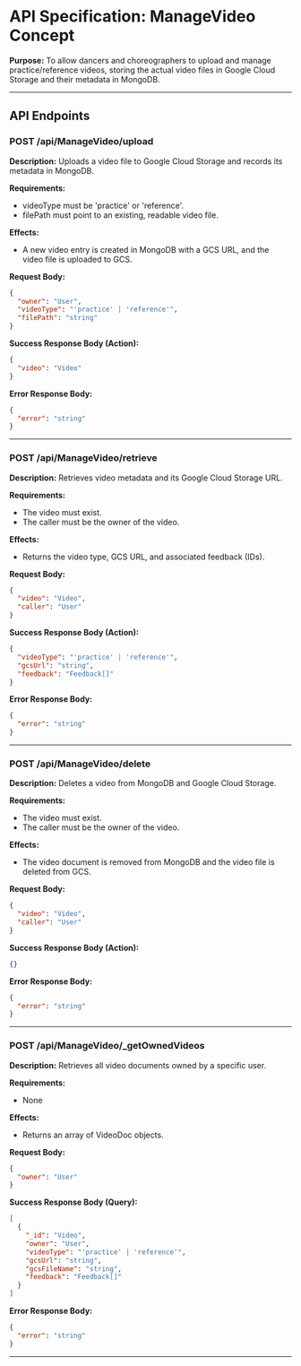 
# API Specification: ManageVideo Concept

**Purpose:** To allow dancers and choreographers to upload and manage practice/reference videos, storing the actual video files in Google Cloud Storage and their metadata in MongoDB.

---

## API Endpoints

### POST /api/ManageVideo/upload

**Description:** Uploads a video file to Google Cloud Storage and records its metadata in MongoDB.

**Requirements:**
- videoType must be 'practice' or 'reference'.
- filePath must point to an existing, readable video file.

**Effects:**
- A new video entry is created in MongoDB with a GCS URL, and the video file is uploaded to GCS.

**Request Body:**
```json
{
  "owner": "User",
  "videoType": "'practice' | 'reference'",
  "filePath": "string"
}
```

**Success Response Body (Action):**
```json
{
  "video": "Video"
}
```

**Error Response Body:**
```json
{
  "error": "string"
}
```

---

### POST /api/ManageVideo/retrieve

**Description:** Retrieves video metadata and its Google Cloud Storage URL.

**Requirements:**
- The video must exist.
- The caller must be the owner of the video.

**Effects:**
- Returns the video type, GCS URL, and associated feedback (IDs).

**Request Body:**
```json
{
  "video": "Video",
  "caller": "User"
}
```

**Success Response Body (Action):**
```json
{
  "videoType": "'practice' | 'reference'",
  "gcsUrl": "string",
  "feedback": "Feedback[]"
}
```

**Error Response Body:**
```json
{
  "error": "string"
}
```

---

### POST /api/ManageVideo/delete

**Description:** Deletes a video from MongoDB and Google Cloud Storage.

**Requirements:**
- The video must exist.
- The caller must be the owner of the video.

**Effects:**
- The video document is removed from MongoDB and the video file is deleted from GCS.

**Request Body:**
```json
{
  "video": "Video",
  "caller": "User"
}
```

**Success Response Body (Action):**
```json
{}
```

**Error Response Body:**
```json
{
  "error": "string"
}
```

---

### POST /api/ManageVideo/_getOwnedVideos

**Description:** Retrieves all video documents owned by a specific user.

**Requirements:**
- None

**Effects:**
- Returns an array of VideoDoc objects.

**Request Body:**
```json
{
  "owner": "User"
}
```

**Success Response Body (Query):**
```json
[
  {
    "_id": "Video",
    "owner": "User",
    "videoType": "'practice' | 'reference'",
    "gcsUrl": "string",
    "gcsFileName": "string",
    "feedback": "Feedback[]"
  }
]
```

**Error Response Body:**
```json
{
  "error": "string"
}
```

---